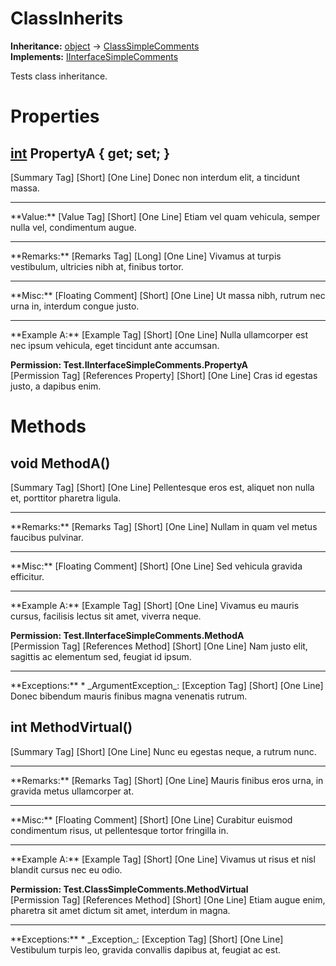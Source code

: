 # ClassInherits

**Inheritance:** [object](https://docs.microsoft.com/en-us/dotnet/api/system.object) → [ClassSimpleComments](Test.ClassSimpleComments.md)  
**Implements:** [IInterfaceSimpleComments](Test.IInterfaceSimpleComments.md)  
  
Tests class inheritance.  
  
  

# Properties

## [int](https://docs.microsoft.com/en-us/dotnet/api/system.int32) PropertyA { get; set; }

[Summary Tag] [Short] [One Line] Donec non interdum elit, a tincidunt massa.  
  
  
<hr/>  
**Value:**  
[Value Tag] [Short] [One Line] Etiam vel quam vehicula, semper nulla vel, condimentum augue.  
  
  
<hr/>  
**Remarks:**  
[Remarks Tag] [Long] [One Line] Vivamus at turpis vestibulum, ultricies nibh at, finibus tortor.  
  
  
<hr/>  
**Misc:**  
[Floating Comment] [Short] [One Line] Ut massa nibh, rutrum nec urna in, interdum congue justo.  
  
<hr/>  
**Example A:**  
[Example Tag] [Short] [One Line] Nulla ullamcorper est nec ipsum vehicula, eget tincidunt ante accumsan.  
  
  
**Permission: Test.IInterfaceSimpleComments.PropertyA**  
[Permission Tag] [References Property] [Short] [One Line] Cras id egestas justo, a dapibus enim.  
  
  

# Methods

## void MethodA()

[Summary Tag] [Short] [One Line] Pellentesque eros est, aliquet non nulla et, porttitor pharetra ligula.  
  
  
<hr/>  
**Remarks:**  
[Remarks Tag] [Short] [One Line] Nullam in quam vel metus faucibus pulvinar.  
  
  
<hr/>  
**Misc:**  
[Floating Comment] [Short] [One Line] Sed vehicula gravida efficitur.  
  
<hr/>  
**Example A:**  
[Example Tag] [Short] [One Line] Vivamus eu mauris cursus, facilisis lectus sit amet, viverra neque.  
  
  
**Permission: Test.IInterfaceSimpleComments.MethodA**  
[Permission Tag] [References Method] [Short] [One Line] Nam justo elit, sagittis ac elementum sed, feugiat id ipsum.  
  
  
<hr/>  
**Exceptions:**  
* _ArgumentException_: [Exception Tag] [Short] [One Line] Donec bibendum mauris finibus magna venenatis rutrum.  

  

## int MethodVirtual()

[Summary Tag] [Short] [One Line] Nunc eu egestas neque, a rutrum nunc.  
  
  
<hr/>  
**Remarks:**  
[Remarks Tag] [Short] [One Line] Mauris finibus eros urna, in gravida metus ullamcorper at.  
  
  
<hr/>  
**Misc:**  
[Floating Comment] [Short] [One Line] Curabitur euismod condimentum risus, ut pellentesque tortor fringilla in.  
  
<hr/>  
**Example A:**  
[Example Tag] [Short] [One Line] Vivamus ut risus et nisl blandit cursus nec eu odio.  
  
  
**Permission: Test.ClassSimpleComments.MethodVirtual**  
[Permission Tag] [References Method] [Short] [One Line] Etiam augue enim, pharetra sit amet dictum sit amet, interdum in magna.  
  
  
<hr/>  
**Exceptions:**  
* _Exception_: [Exception Tag] [Short] [One Line] Vestibulum turpis leo, gravida convallis dapibus at, feugiat ac est.  

  

